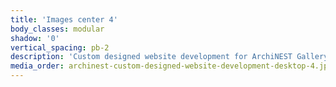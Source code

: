 ```yaml
---
title: 'Images center 4'
body_classes: modular
shadow: '0'
vertical_spacing: pb-2
description: 'Custom designed website development for ArchiNEST Gallery single page on desktop'
media_order: archinest-custom-designed-website-development-desktop-4.jpg
---
```


